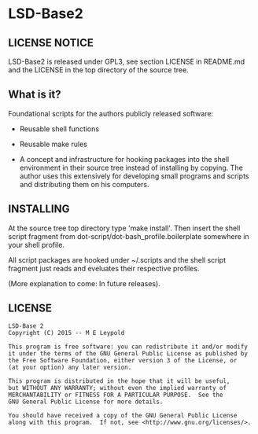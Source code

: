 # LSD-Base2

## LICENSE NOTICE

LSD-Base2 is released under GPL3, see section LICENSE in README.md and the
LICENSE in the top directory of the source tree.

## What is it?

Foundational scripts for the authors publicly released software:

- Reusable shell functions
- Reusable make rules

- A concept  and infrastructure  for hooking  packages into  the shell
  environment  in   their  source   tree  instead  of   installing  by
  copying.  The  author uses  this  extensively  for developing  small
  programs and scripts and distributing them on his computers.


## INSTALLING

At the source tree top directory type 'make install'. Then insert the
shell script fragment from dot-script/dot-bash_profile.boilerplate
somewhere in your shell profile.

All script packages are hooked under ~/.scripts and the shell script
fragment just reads and eveluates their respective profiles.

(More explanation to come: In future releases).

## LICENSE

    LSD-Base 2 
    Copyright (C) 2015 -- M E Leypold

    This program is free software: you can redistribute it and/or modify
    it under the terms of the GNU General Public License as published by
    the Free Software Foundation, either version 3 of the License, or
    (at your option) any later version.

    This program is distributed in the hope that it will be useful,
    but WITHOUT ANY WARRANTY; without even the implied warranty of
    MERCHANTABILITY or FITNESS FOR A PARTICULAR PURPOSE.  See the
    GNU General Public License for more details.

    You should have received a copy of the GNU General Public License
    along with this program.  If not, see <http://www.gnu.org/licenses/>.

